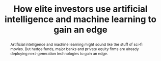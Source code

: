 ---
category: news
title: How elite investors use artificial intelligence and machine learning to gain an edge
abstract: Artificial intelligence and machine learning might sound like the stuff of sci-fi movies. But hedge funds, major banks and private equity firms are already deploying next-generation technologies to gain an edge.
publishedDateTime: 2019-02-17T16:39:00Z
sourceUrl: https://www.msn.com/en-us/money/markets/how-elite-investors-use-artificial-intelligence-and-machine-learning-to-gain-an-edge/ar-BBTHDqs?
type: article

provider:
  name: CNN
  id: V_AAqcK7_global
tags:
  - AI

images: 
  - url: https://img-s-msn-com.akamaized.net/tenant/amp/entityid/BBTHKSw.img
    width: 1100
    height: 619
    quality: 74
    title: None
    attribution: 
    focalRegion:
      x1: 490
      x2: 490
      y1: 282
      y2: 282

---